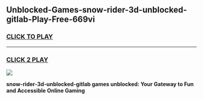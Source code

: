 
## Unblocked-Games-snow-rider-3d-unblocked-gitlab-Play-Free-669vi
<h3>
<a href="https://premium76.site?title=snow-rider-3d-unblocked-gitlab&ref=17A">CLICK TO PLAY</a></h3>
<hr>

<h3>
<a href="https://premium76.site?title=snow-rider-3d-unblocked-gitlab&ref=17A">CLICK 2 PLAY</a>
  
</h3>

<a href="https://premium76.site?title=snow-rider-3d-unblocked-gitlab&ref=17A"><img src="https://clearcache.store/games.png"></a>


**snow-rider-3d-unblocked-gitlab games unblocked: Your Gateway to Fun and Accessible Online Gaming**

